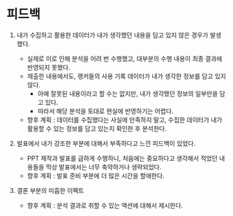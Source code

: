 # 피드백
1. 내가 수집하고 활용한 데이터가 내가 생각했던 내용을 담고 있지 않은 경우가 발생했다.
    - 실제로 이로 인해 분석을 어려 번 수행했고, 대부분의 수행 내용이 최종 결과에 반영되지 못했다.
    - 제출한 내용에서도, 랭커들의 사용 기록 데이터가 내가 생각한 정보를 담고 있지 않다.
      - 아예 잘못된 내용이라고 할 수는 없지만, 내가 생각했던 정보의 일부만을 담고 있다.
      - 따라서 해당 분석을 토대로 현실에 반영하기는 어렵다.
    - 향후 계획 : 데이터를 수집했다는 사실에 만족하지 말고, 수집한 데이터가 내가 활용할 수 있는 정보를 담고 있는지 확인한 후 분석한다.
  
2. 발표에서 내가 강조한 부분에 대해서 부족하다고 느낀 피드백이 있었다.
    - PPT 제작과 발표를 급하게 수행하니, 처음에는 중요하다고 생각해서 적었던 내용들을 막상 발표에서는 너무 축약하거나 생략되었다.
    - 향후 계획 : 발표 준비 부분에 더 많은 시간을 할애한다.

3. 결론 부분의 미흡한 이펙트
    - 향후 계획 : 분석 결과로 취할 수 있는 액션에 대해서 제시한다.
